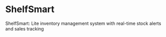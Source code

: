 # ShelfSmart
ShelfSmart: Lite inventory management system with real-time stock alerts and sales tracking
